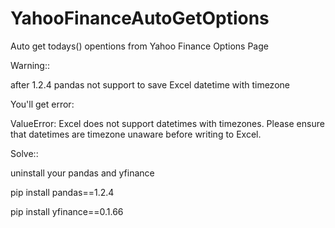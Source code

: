 # YahooFinanceAutoGetOptions
Auto get todays() opentions from Yahoo Finance Options Page

Warning::

after 1.2.4 pandas not support to save Excel datetime with timezone

You'll get error:

ValueError: Excel does not support datetimes with timezones. Please ensure that datetimes are timezone unaware before writing to Excel.

Solve::

uninstall your pandas and yfinance

pip install pandas==1.2.4

pip install yfinance==0.1.66
